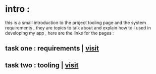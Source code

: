 # intro :

this is a small introduction to the project tooling page  and the system requirements , they are topics to talk about and explain how to i used in developing my app , here are the links for the pages : 

## task one : requirements | [visit](https://lawrenceabudubai.github.io/Project-Tooling/requirements)


## task two : tooling | [visit](https://lawrenceabudubai.github.io/Project-Tooling/tooling)


